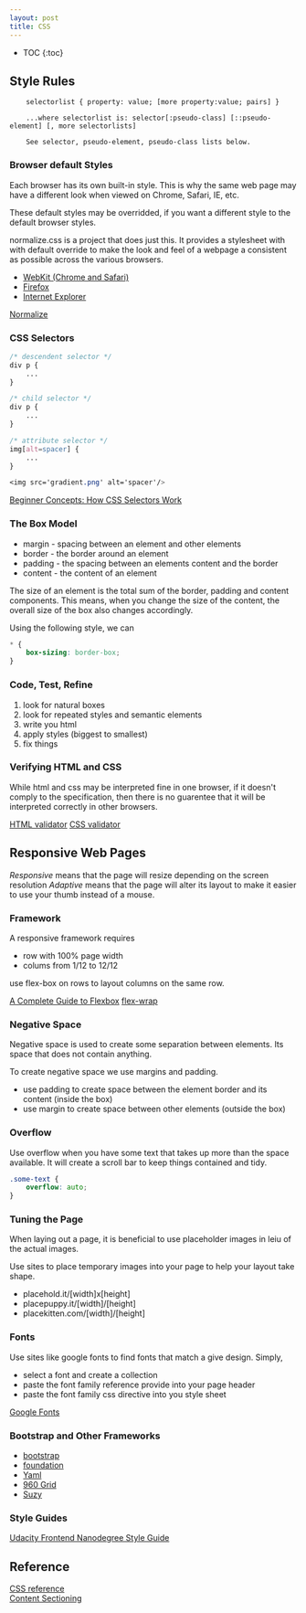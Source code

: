 ```yaml
---
layout: post
title: CSS
---
```

* TOC
{:toc}

## Style Rules

```
    selectorlist { property: value; [more property:value; pairs] }
   
    ...where selectorlist is: selector[:pseudo-class] [::pseudo-element] [, more selectorlists]
    
    See selector, pseudo-element, pseudo-class lists below.
```

### Browser default Styles

Each browser has its own built-in style. This is why the same web page may have a different look when viewed on Chrome, Safari, IE, etc.

These default styles may be overridded, if you want a different style to the default browser styles.

normalize.css is a project that does just this. It provides a stylesheet with with default override to make the look and feel of a webpage a consistent as possible across the various browsers.

* [WebKit (Chrome and Safari)](http://trac.webkit.org/browser/trunk/Source/WebCore/css/html.css)
* [Firefox](http://hg.mozilla.org/mozilla-central/file/tip/layout/style/html.css)
* [Internet Explorer](http://www.iecss.com/)

[Normalize](http://necolas.github.io/normalize.css/)

### CSS Selectors

```css 
/* descendent selector */
div p {
    ...
}
```

```css 
/* child selector */
div p {
    ...
}
```

```css 
/* attribute selector */
img[alt=spacer] {
    ...
}

<img src='gradient.png' alt='spacer'/>
```

[Beginner Concepts: How CSS Selectors Work](https://css-tricks.com/how-css-selectors-work/)  

### The Box Model

* margin - spacing between an element and other elements
* border - the border around an element
* padding - the spacing between an elements content and the border
* content - the content of an element

The size of an element is the total sum of the border, padding and content components.
This means, when you change the size of the content, the overall size of the box also changes accordingly.

Using the following style, we can

``` css
* {
    box-sizing: border-box;
}
```

### Code, Test, Refine

1. look for natural boxes
2. look for repeated styles and semantic elements
3. write you html
4. apply styles (biggest to smallest)
5. fix things

### Verifying HTML and CSS

While html and css may be interpreted fine in one browser, if it doesn't comply to the specification, then there is no guarentee that it will be interpreted correctly in other browsers.

[HTML validator](https://validator.w3.org/#validate_by_input)
[CSS validator](http://jigsaw.w3.org/css-validator/#validate_by_input)

## Responsive Web Pages

_Responsive_ means that the page will resize depending on the screen resolution
_Adaptive_ means that the page will alter its layout to make it easier to use your thumb instead of a mouse.

### Framework

A responsive framework requires

* row with 100% page width
* colums from 1/12 to 12/12

use flex-box on rows to layout columns on the same row.

[A Complete Guide to Flexbox](https://css-tricks.com/snippets/css/a-guide-to-flexbox/)
[flex-wrap](https://developer.mozilla.org/en-US/docs/Web/CSS/flex-wrap)

### Negative Space

Negative space is used to create some separation between elements. Its space that does not contain anything.

To create negative space we use margins and padding.

* use padding to create space between the element border and its content (inside the box)
* use margin to create space between other elements (outside the box)

### Overflow

Use overflow when you have some text that takes up more than the space available. It will create a scroll bar to keep things contained and tidy.

``` css
.some-text {
    overflow: auto;
}
```

### Tuning the Page

When laying out a page, it is beneficial to use placeholder images in leiu of the actual images.

Use sites to place temporary images into your page to help your layout take shape.

* placehold.it/[width]x[height]
* placepuppy.it/[width]/[height]
* placekitten.com/[width]/[height]

### Fonts

Use sites like google fonts to find fonts that match a give design.
Simply, 

* select a font and create a collection
* paste the font family reference provide into your page header
* paste the font family css directive into you style sheet

[Google Fonts](https://www.google.com/fonts)

### Bootstrap and Other Frameworks

* [bootstrap](http://getbootstrap.com/)
* [foundation](http://foundation.zurb.com/)
* [Yaml](http://www.yaml.de/)
* [960 Grid](http://960.gs/)
* [Suzy](http://susy.oddbird.net/)


### Style Guides
[Udacity Frontend Nanodegree Style Guide](http://udacity.github.io/frontend-nanodegree-styleguide/)

## Reference
[CSS reference](https://developer.mozilla.org/en-US/docs/Web/CSS/Reference)  
[Content Sectioning](https://developer.mozilla.org/en-US/docs/Web/HTML/Element#Content_sectioning)
